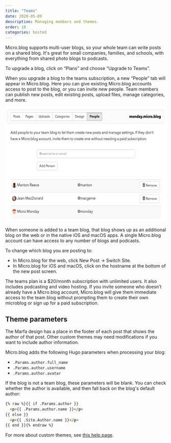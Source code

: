```yaml
---
title: "Teams"
date: 2020-05-09
description: Managing members and themes.
order: 18
categories: hosted
---
```


Micro.blog supports multi-user blogs, so your whole team can write posts on a shared blog. It's great for small companies, families, and schools, with everything from shared photo blogs to podcasts.

To upgrade a blog, click on “Plans” and choose “Upgrade to Teams”.

When you upgrade a blog to the teams subscription, a new “People” tab will appear in Micro.blog. Here you can give existing Micro.blog accounts access to post to the blog, or you can invite new people. Team members can publish new posts, edit existing posts, upload files, manage categories, and more.

<img src="/assets/images/web/team-members.png" alt="Micro.blog team members" border="0" width="600" height="358" />

When someone is added to a team blog, that blog shows up as an additional blog on the web or in the native iOS and macOS apps. A single Micro.blog account can have access to any number of blogs and podcasts.

To change which blog you are posting to:

* In Micro.blog for the web, click New Post → Switch Site.
* In Micro.blog for iOS and macOS, click on the hostname at the bottom of the new post screen.

The teams plan is a $20/month subscription with unlimited users. It also includes podcasting and video hosting. If you invite someone who doesn’t already have a Micro.blog account, Micro.blog will give them immediate access to the team blog without prompting them to create their own microblog or sign up for a paid subscription.

## Theme parameters

The Marfa design has a place in the footer of each post that shows the author of that post. Other custom themes may need modifications if you want to include author information.

Micro.blog adds the following Hugo parameters when processing your blog:

* `.Params.author.full_name`
* `.Params.author.username`
* `.Params.author.avatar`

If the blog is not a team blog, these parameters will be blank. You can check whether the author is available, and then fall back on the blog's default author:

```html
{% raw %}{{ if .Params.author }}
  <p>{{ .Params.author.name }}</p>
{{ else }}
  <p>{{ .Site.Author.name }}</p>
{{ end }}{% endraw %}
```

For more about custom themes, see [this help page](https://help.micro.blog/2019/about-themes/).
